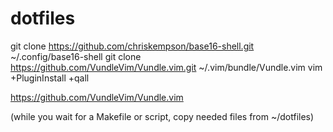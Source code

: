 # dotfiles

git clone https://github.com/chriskempson/base16-shell.git ~/.config/base16-shell
git clone https://github.com/VundleVim/Vundle.vim.git ~/.vim/bundle/Vundle.vim
vim +PluginInstall +qall


https://github.com/VundleVim/Vundle.vim

(while you wait for a Makefile or script, copy needed files from ~/dotfiles)

